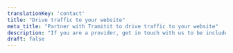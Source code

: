 ```yaml
---
translationKey: 'contact'
title: "Drive traffic to your website"
meta_title: "Partner with Tramitit to drive traffic to your website"
description: "If you are a provider, get in touch with us to be included in the guides."
draft: false
---
```


